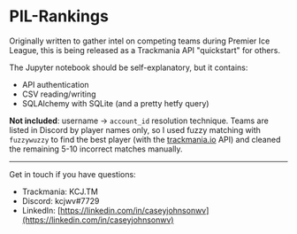 # PIL-Rankings

Originally written to gather intel on competing teams during Premier Ice League, this is being released as a Trackmania API "quickstart" for others.

The Jupyter notebook should be self-explanatory, but it contains:
- API authentication
- CSV reading/writing
- SQLAlchemy with SQLite (and a pretty hetfy query)

**Not included**: username -> `account_id` resolution technique. Teams are listed in Discord by player names only, so I used fuzzy matching with `fuzzywuzzy` to find the best player (with the [trackmania.io](trackmania.io) API) and cleaned the remaining 5-10 incorrect matches manually.

---

Get in touch if you have questions:
- Trackmania: KCJ.TM
- Discord: kcjwv#7729
- LinkedIn: [https://linkedin.com/in/caseyjohnsonwv](https://linkedin.com/in/caseyjohnsonwv)
